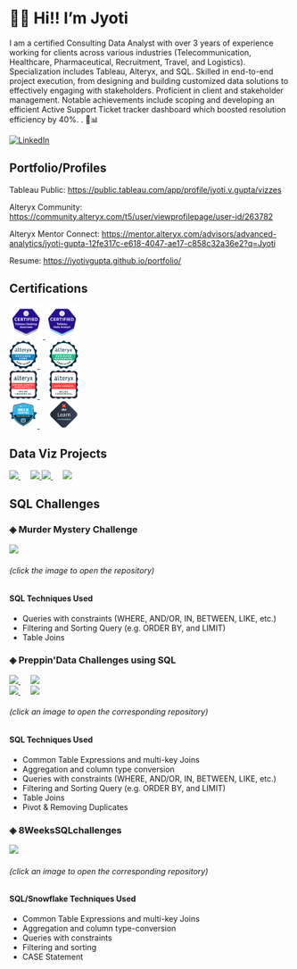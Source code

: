 # 🙋‍♀️ Hi!! I’m Jyoti           
 
I am a certified Consulting Data Analyst with over 3 years of experience working for clients across various industries (Telecommunication, Healthcare, Pharmaceutical, Recruitment, Travel, and Logistics). Specialization includes Tableau, Alteryx, and SQL. Skilled in end-to-end project execution, from designing and building customized data solutions to effectively engaging with stakeholders. Proficient in client and stakeholder management. Notable achievements include scoping and developing an efficient Active Support Ticket tracker dashboard which boosted resolution efficiency by 40%. . 🚀📊
  
[![LinkedIn](https://img.shields.io/badge/LinkedIn-0077B5?style=flat&logo=linkedin&logoColor=white)](https://www.linkedin.com/in/jgupta306/) 

## Portfolio/Profiles

Tableau Public: https://public.tableau.com/app/profile/jyoti.v.gupta/vizzes

Alteryx Community: https://community.alteryx.com/t5/user/viewprofilepage/user-id/263782

Alteryx Mentor Connect: https://mentor.alteryx.com/advisors/advanced-analytics/jyoti-gupta-12fe317c-e618-4047-ae17-c858c32a36e2?q=Jyoti

Resume: https://jyotivgupta.github.io/portfolio/


## Certifications

 <a href="https://www.credly.com/badges/84b44c11-0cbf-4bdb-95d7-b87987a023f8/public_url">
    <img src="https://github.com/JyotiVGupta/JyotiVGupta/blob/main/tableau-desktop-certified-associate.png" width ="12%"  >
  </a>
  
<a href="https://www.credly.com/badges/199c53a9-6b23-43b8-993c-d164a3a266ce/public_url">
    <img src="https://github.com/JyotiVGupta/JyotiVGupta/blob/main/tableau-certified-data-analyst.1.png" width ="12%" >
  </a>

 <br/>
 

  <a href="https://www.credly.com/badges/489db20e-ec82-4659-beaa-b19c9a4e6a04/public_url">
    <img src="https://github.com/JyotiVGupta/JyotiVGupta/blob/main/alteryx-designer-core-certification.png" width ="10%" >
  </a>
  &emsp;
 <a href="https://www.credly.com/badges/41b3015f-cba3-40e9-b696-ddc243bccaae/public_url">
    <img src="https://github.com/JyotiVGupta/JyotiVGupta/blob/main/alteryx-designer-advanced-certification.png" width ="10%" >     
</a>  

  <br/>
  
 <a href="https://www.credly.com/badges/4003ef1e-8eb8-493b-b287-cad57a3f0f64/public_url">
    <img src="https://github.com/JyotiVGupta/JyotiVGupta/blob/main/machine-learning-fundamentals-micro-credential.png" width ="10%" >
  </a>
 &emsp;
  <a href="https://www.credly.com/badges/883ebcb3-6bb5-4d6e-86ef-a858b92f5de7/public_url">
    <img src="https://github.com/JyotiVGupta/JyotiVGupta/blob/main/alteryx-auto-insights-micro-credential.png" width ="10%" >
  </a>

  <br/>
  
 <a href="https://achieve.snowflake.com/4d442814-c867-4c2e-8b52-61547255fee9">
    <img src="https://github.com/JyotiVGupta/JyotiVGupta/blob/main/blog_snowflake_badge.png" width ="10%" >
  </a>
 &emsp;
  <a href="https://credentials.getdbt.com/f5ac9726-2ebe-4f47-b200-ed696ec99da7">
    <img src="https://github.com/JyotiVGupta/JyotiVGupta/blob/main/dbt.png" width ="10%" >
  </a>
 
<!---
JyotiVGupta/JyotiVGupta is a ✨ special ✨ repository because its `README.md` (this file) appears on your GitHub profile.
You can click the Preview link to take a look at your changes.
--->



## Data Viz Projects


<a href="https://public.tableau.com/app/profile/jyoti.v.gupta/viz/WebTrafficDashboard_17283124930700/KPICards">
    <img src="https://public.tableau.com/thumb/views/WebTrafficDashboard_17283124930700/KPICards" width ="48%" >
  </a>
 &emsp;

<a href="https://public.tableau.com/app/profile/jyoti.v.gupta/viz/RecruitmentAnalysis_17151917794460/Overview">
    <img src="https://public.tableau.com/thumb/views/RecruitmentAnalysis_17151917794460/AccountAnalysis" width ="48%" >
  </a>


 <a href="https://public.tableau.com/app/profile/jyoti.v.gupta/viz/OfficeSpaceAnalysis_17266104594690/overview">
    <img src="https://public.tableau.com/thumb/views/OfficeSpaceAnalysis_17266104594690/overview" width ="48%" >
  </a>
 &emsp;
   <a href="https://public.tableau.com/app/profile/jyoti.v.gupta/viz/EntryLeveljobs/Dashboard1">
    <img src="https://public.tableau.com/thumb/views/EntryLeveljobs/Dashboard1" width ="48%">
  </a>

## SQL Challenges
 ### ◈ Murder Mystery Challenge

<a href="https://github.com/JyotiVGupta/SQL-Murder-Mystery">
    <img src="https://github.com/JyotiVGupta/SQL-Murder-Mystery/blob/main/Images/Icon.png" width ="20%" >
</a>

 ###### *(click the image to open the repository)*

 #### **SQL Techniques Used**
- Queries with constraints (WHERE, AND/OR, IN, BETWEEN, LIKE, etc.)
- Filtering and Sorting Query (e.g. ORDER BY, and LIMIT)
- Table Joins
   
 ### ◈ Preppin'Data Challenges using SQL

<a href="https://github.com/JyotiVGupta/Preppn-Challenge-2023-Week-1">
    <img src="https://blogger.googleusercontent.com/img/b/R29vZ2xl/AVvXsEgsUOKkk8GcZYYwhHsBtfsNqZc6v2zc0zSnbhAbgfrUF98cdN7ai6ShPZmtJZuRZzio8v2Sovo6QtrzA45eM0Jne3o33sXcE6gmD9qI_j37ABO6eOD7T3cIXQtszMD31hWSNq7AH43Jm5VQdpTOTnfBangz2d_69itGY6ya1qXEPx7d7IWgdleiM_WZSw/w640-h228/Screenshot%202023-01-02%20at%2019.58.57.png" width ="30%" >
</a>
 &emsp;
<a href="https://github.com/JyotiVGupta/Preppn-Challenge-2023-Week-2">
    <img src="https://blogger.googleusercontent.com/img/a/AVvXsEg6cHU6JOCWWyUbCGBixif-Cj3CvRJNRr3RFzcpG7kI8zzL3eAWKBZPdu2UVqivMHILO-zaT2bJ9F2iaNfVWgZIAro_IOwwKi-GjJFVQyJ_O9iE-0X7Iin4vZxbqHiuEsPQp2nDtIjAARQ_aCrSbnmJU6LiU7L64P3gzS68jU9b7_ScOnYI3LOciKGwUw" width ="30%" >
</a>

<br/>


<a href="https://github.com/JyotiVGupta/Preppn-Challenge-2023-Week-3">
    <img src="https://blogger.googleusercontent.com/img/a/AVvXsEi5t8Gjk3PuCXgJN9slk6ja37iyookPwAsuBVF3mPTrlH54H4Qpn1a3ailr1sA-Hb0JA8cEyPcZY8MbkflCEq9zPcLmzIimWXKxRuryUdAaqNJRMN3LDfUk5BnvEx-IiIpna4tH2NSZEAduoFhvzZbz9BC3WnGP1uYQx5TpaWUDWjvdkosAEzR017rRqQ=w640-h228" width ="30%" >
</a>
&emsp;
<a href="https://github.com/JyotiVGupta/Preppn-Challenge-2023-Week-4">
    <img src="https://blogger.googleusercontent.com/img/a/AVvXsEiaT8Ijorc_YYWPq3od7zn-iyjOm2qzEdvgd0QHLYL7VTuJc5kiNM-SnT3da40PRBJYbNSK1pZs2mp13ieNm2gLXxg1QGI4QXYSYI0FepBFkEl-k25mBRALEfzecQkU16UcUnnWhjFPlg5ZJn0vUFzC9oXTAMN2MzDR6JC4Rcxjx2CNHnJ2kF4U0fQOEQ" width ="20%" >
</a>



 ###### *(click an image to open the corresponding repository)*

 #### **SQL Techniques Used**
- Common Table Expressions and multi-key Joins
- Aggregation and column type conversion
- Queries with constraints (WHERE, AND/OR, IN, BETWEEN, LIKE, etc.)
- Filtering and Sorting Query (e.g. ORDER BY, and LIMIT)
- Table Joins
- Pivot & Removing Duplicates

 ### ◈ 8WeeksSQLchallenges

<a href="https://github.com/JyotiVGupta/8-Week-SQL-Challenge-Case-Study-1">
    <img src="https://8weeksqlchallenge.com/images/case-study-designs/1.png" width ="20%" >
</a>

 ###### *(click an image to open the corresponding repository)*

 #### **SQL/Snowflake Techniques Used**
- Common Table Expressions and multi-key Joins
- Aggregation and column type-conversion
- Queries with constraints
- Filtering and sorting
- CASE Statement
  
    

